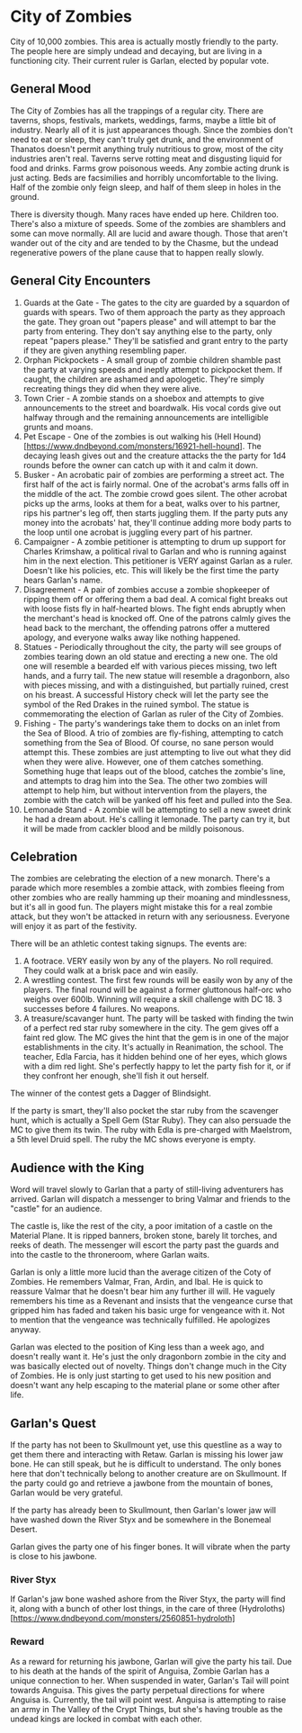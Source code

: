 # City of Zombies
City of 10,000 zombies. This area is actually mostly friendly to the party. The people here are simply undead and decaying, but are living in a functioning city. Their current ruler is Garlan, elected by popular vote.

## General Mood
The City of Zombies has all the trappings of a regular city. There are taverns, shops, festivals, markets, weddings, farms, maybe a little bit of industry. Nearly all of it is just appearances though. Since the zombies don't need to eat or sleep, they can't truly get drunk, and the environment of Thanatos doesn't permit anything truly nutritious to grow, most of the city industries aren't real. Taverns serve rotting meat and disgusting liquid for food and drinks. Farms grow poisonous weeds. Any zombie acting drunk is just acting. Beds are facsimilies and horribly uncomfortable to the living. Half of the zombie only feign sleep, and half of them sleep in holes in the ground.
 
There is diversity though. Many races have ended up here. Children too. There's also a mixture of speeds. Some of the zombies are shamblers and some can move normally. All are lucid and aware though. Those that aren't wander out of the city and are tended to by the Chasme, but the undead regenerative powers of the plane cause that to happen really slowly.

## General City Encounters
1. Guards at the Gate - The gates to the city are guarded by a squardon of guards with spears. Two of them approach the party as they approach the gate. They groan out "papers please" and will attempt to bar the party from entering. They don't say anything else to the party, only repeat "papers please." They'll be satisfied and grant entry to the party if they are given anything resembling paper.
2. Orphan Pickpockets - A small group of zombie children shamble past the party at varying speeds and ineptly attempt to pickpocket them. If caught, the children are ashamed and apologetic. They're simply recreating things they did when they were alive.
3. Town Crier - A zombie stands on a shoebox and attempts to give announcements to the street and boardwalk. His vocal cords give out halfway through and the remaining announcements are intelligible grunts and moans.
4. Pet Escape - One of the zombies is out walking his (Hell Hound)[https://www.dndbeyond.com/monsters/16921-hell-hound]. The decaying leash gives out and the creature attacks the the party for 1d4 rounds before the owner can catch up with it and calm it down.
5. Busker - An acrobatic pair of zombies are performing a street act. The first half of the act is fairly normal. One of the acrobat's arms falls off in the middle of the act. The zombie crowd goes silent. The other acrobat picks up the arms, looks at them for a beat, walks over to his partner, rips his partner's leg off, then starts juggling them. If the party puts any money into the acrobats' hat, they'll continue adding more body parts to the loop until one acrobat is juggling every part of his partner.
6. Campaigner - A zombie petitioner is attempting to drum up support for Charles Krimshaw, a political rival to Garlan and who is running against him in the next election. This petitioner is VERY against Garlan as a ruler. Doesn't like his policies, etc. This will likely be the first time the party hears Garlan's name.
7. Disagreement - A pair of zombies accuse a zombie shopkeeper of ripping them off or offering them a bad deal. A comical fight breaks out with loose fists fly in half-hearted blows. The fight ends abruptly when the merchant's head is knocked off. One of the patrons calmly gives the head back to the merchant, the offending patrons offer a muttered apology, and everyone walks away like nothing happened.
8. Statues - Periodically throughout the city, the party will see groups of zombies tearing down an old statue and erecting a new one. The old one will resemble a bearded elf with various pieces missing, two left hands, and a furry tail. The new statue will resemble a dragonborn, also with pieces missing, and with a distinguished, but partially ruined, crest on his breast. A successful History check will let the party see the symbol of the Red Drakes in the ruined symbol. The statue is commemorating the election of Garlan as ruler of the City of Zombies.
9. Fishing - The party's wanderings take them to docks on an inlet from the Sea of Blood. A trio of zombies are fly-fishing, attempting to catch something from the Sea of Blood. Of course, no sane person would attempt this. These zombies are just attempting to live out what they did when they were alive. However, one of them catches something. Something huge that leaps out of the blood, catches the zombie's line, and attempts to drag him into the Sea. The other two zombies will attempt to help him, but without intervention from the players, the zombie with the catch will be yanked off his feet and pulled into the Sea.
10. Lemonade Stand - A zombie will be attempting to sell a new sweet drink he had a dream about. He's calling it lemonade. The party can try it, but it will be made from cackler blood and be mildly poisonous.

## Celebration
The zombies are celebrating the election of a new monarch. There's a parade which more resembles a zombie attack, with zombies fleeing from other zombies who are really hamming up their moaning and mindlessness, but it's all in good fun. The players might mistake this for a real zombie attack, but they won't be attacked in return with any seriousness. Everyone will enjoy it as part of the festivity.

There will be an athletic contest taking signups. The events are:
1. A footrace. VERY easily won by any of the players. No roll required. They could walk at a brisk pace and win easily.
2. A wrestling contest. The first few rounds will be easily won by any of the players. The final round will be against a former gluttonous half-orc who weighs over 600lb. Winning will require a skill challenge with DC 18. 3 successes before 4 failures. No weapons.
3. A treasure/scavanger hunt. The party will be tasked with finding the twin of a perfect red star ruby somewhere in the city. The gem gives off a faint red glow. The MC gives the hint that the gem is in one of the major establishments in the city. It's actually in Reanimation, the school. The teacher, Edla Farcia, has it hidden behind one of her eyes, which glows with a dim red light. She's perfectly happy to let the party fish for it, or if they confront her enough, she'll fish it out herself.

The winner of the contest gets a Dagger of Blindsight.

If the party is smart, they'll also pocket the star ruby from the scavenger hunt, which is actually a Spell Gem (Star Ruby). They can also persuade the MC to give them its twin. The ruby with Edla is pre-charged with Maelstrom, a 5th level Druid spell. The ruby the MC shows everyone is empty.

## Audience with the King
Word will travel slowly to Garlan that a party of still-living adventurers has arrived. Garlan will dispatch a messenger to bring Valmar and friends to the "castle" for an audience.

The castle is, like the rest of the city, a poor imitation of a castle on the Material Plane. It is ripped banners, broken stone, barely lit torches, and reeks of death. The messenger will escort the party past the guards and into the castle to the throneroom, where Garlan waits.

Garlan is only a little more lucid than the average citizen of the Coty of Zombies. He remembers Valmar, Fran, Ardin, and Ibal. He is quick to reassure Valmar that he doesn't bear him any further ill will. He vaguely remembers his time as a Revenant and insists that the vengeance curse that gripped him has faded and taken his basic urge for vengeance with it. Not to mention that the vengeance was technically fulfilled. He apologizes anyway.

Garlan was elected to the position of King less than a week ago, and doesn't really want it. He's just the only dragonborn zombie in the city and was basically elected out of novelty. Things don't change much in the City of Zombies. He is only just starting to get used to his new position and doesn't want any help escaping to the material plane or some other after life.

## Garlan's Quest
If the party has not been to Skullmount yet, use this questline as a way to get them there and interacting with Retaw. Garlan is missing his lower jaw bone. He can still speak, but he is difficult to understand. The only bones here that don't technically belong to another creature are on Skullmount. If the party could go and retrieve a jawbone from the mountain of bones, Garlan would be very grateful.

If the party has already been to Skullmount, then Garlan's lower jaw will have washed down the River Styx and be somewhere in the Bonemeal Desert.

Garlan gives the party one of his finger bones. It will vibrate when the party is close to his jawbone.

### River Styx
If Garlan's jaw bone washed ashore from the River Styx, the party will find it, along with a bunch of other lost things, in the care of three (Hydroloths)[https://www.dndbeyond.com/monsters/2560851-hydroloth]

### Reward
As a reward for returning his jawbone, Garlan will give the party his tail. Due to his death at the hands of the spirit of Anguisa, Zombie Garlan has a unique connection to her. When suspended in water, Garlan's Tail will point towards Anguisa. This gives the party perpetual directions for where Anguisa is. Currently, the tail will point west. Anguisa is attempting to raise an army in The Valley of the Crypt Things, but she's having trouble as the undead kings are locked in combat with each other.
